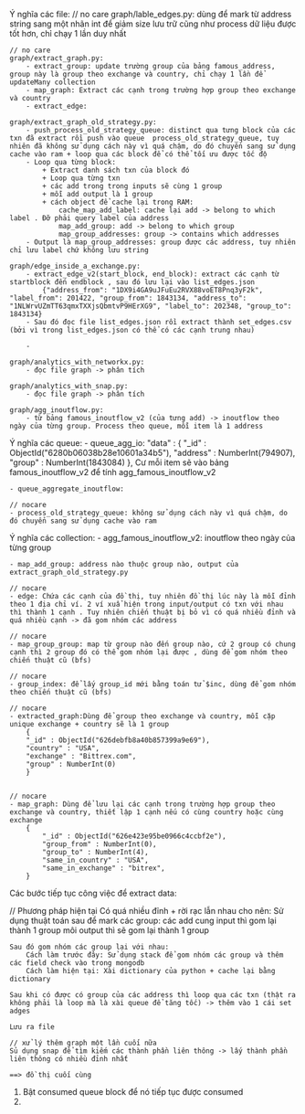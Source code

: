 Ý nghĩa các file:
    // no care
    graph/lable_edges.py: dùng để mark từ address string sang một nhãn int để giảm size lưu trữ cũng như process dữ liệu được tốt hơn, chỉ chạy 1 lần duy nhất

    // no care
    graph/extract_graph.py: 
        - extract_group: update trường group của bảng famous_address, group này là group theo exchange và country, chỉ chạy 1 lần để updateMany collection
        - map_graph: Extract các cạnh trong trường hợp group theo exchange và country
        - extract_edge: 
    
    graph/extract_graph_old_strategy.py:
        - push_process_old_strategy_queue: distinct qua tưng block của các txn đã extract rồi push vào queue  process_old_strategy_queue, tuy nhiên đã không sử dụng cách này vì quá chậm, do đó chuyển sang sử dụng cache vào ram + loop qua các block để có thể tối ưu được tốc độ
        - Loop qua từng block:
            + Extract danh sách txn của block đó
            + Loop qua từng txn
            + các add trong trong inputs sẽ cùng 1 group
            + mỗi add output là 1 group
            + cách object để cache lại trong RAM: 
                cache_map_add_label: cache lại add -> belong to which label . Đỡ phải query label của address
                map_add_group: add -> belong to which group
                map_group_addresses: group -> contains which addresses
        - Output là map_group_addresses: group được các address, tuy nhiên chỉ lưu label chứ không lưu string
    
    graph/edge_inside_a_exchange.py:
        - extract_edge_v2(start_block, end_block): extract các cạnh từ startblock đến endblock , sau đó lưu lại vào list_edges.json
            {"address_from": "1DX9i4GA9uJFuEu2RVX88voET8Pnq3yF2k", "label_from": 201422, "group_from": 1843134, "address_to": "1NLWrvUZmTT63qmxTXXjsQbmtvP9HErXG9", "label_to": 202348, "group_to": 1843134}
        - Sau đó đọc file list_edges.json rồi extract thành set_edges.csv (bởi vì trong list_edges.json có thể có các cạnh trung nhau)

        - 

    graph/analytics_with_networkx.py:
        - đọc file graph -> phân tích

    graph/analytics_with_snap.py:
        - đọc file graph -> phân tích

    graph/agg_inoutflow.py:
        - từ bảng famous_inoutflow_v2 (của tưng add) -> inoutflow theo ngày của từng group. Process theo queue, mỗi item là 1 address

    
Ý nghĩa các queue:
    - queue_agg_io: 
        "data" : {
            "_id" : ObjectId("6280b06038b28e10601a34b5"), 
            "address" : NumberInt(794907), 
            "group" : NumberInt(1843084)
        }, 
        Cư mỗi item sẽ vào bảng famous_inoutflow_v2 để tính agg_famous_inoutflow_v2
    
    - queue_aggregate_inoutflow: 

    // nocare
    - process_old_strategy_queue: không sử dụng cách này vì quá chậm, do đó chuyển sang sử dụng cache vào ram


Ý nghĩa các collection:
    - agg_famous_inoutflow_v2: inoutflow theo ngày của từng group

    - map_add_group: address nào thuộc group nào, output của extract_graph_old_strategy.py

    // nocare
    - edge: Chứa các cạnh của đồ thị, tuy nhiên đồ thị lúc này là mỗi đỉnh theo 1 địa chỉ ví. 2 ví xuẩ hiện trong input/output có txn với nhau thì thành 1 cạnh . Tuy nhiên chiến thuật bị bỏ vì có quá nhiều đỉnh và quá nhiều cạnh -> đã gom nhóm các address

    // nocare
    - map_group_group: map từ group nào đến group nào, cứ 2 group có chung cạnh thì 2 group đó có thể gom nhóm lại được , dùng để gom nhóm theo chiến thuật cũ (bfs)
    
    // nocare
    - group_index: để lấy group_id mới bằng toán tử $inc, dùng để gom nhóm theo chiến thuật cũ (bfs)

    // nocare
    - extracted_graph:Dùng để group theo exchange và country, mỗi cặp unique exchange + country sẽ là 1 group
        { 
        "_id" : ObjectId("626debfb8a40b857399a9e69"), 
        "country" : "USA", 
        "exchange" : "Bittrex.com", 
        "group" : NumberInt(0)
        }
        
    
    // nocare
    - map_graph: Dùng để lưu lại các cạnh trong trường hợp group theo exchange và country, thiết lập 1 cạnh nếu có cùng country hoặc cùng exchange
        { 
            "_id" : ObjectId("626e423e95be0966c4ccbf2e"), 
            "group_from" : NumberInt(0), 
            "group_to" : NumberInt(4), 
            "same_in_country" : "USA",
            "same_in_exchange" : "bitrex",
        }




Các bước tiếp tục công việc để extract data:





// Phương pháp hiện tại
Có quá nhiều đỉnh + rời rạc lẫn nhau cho nên:
    Sử dụng thuật toán sau để mark các group: 
        các add cung input thì gom lại thành 1 group
        môi output thì sẽ gom lại thành 1 group

    Sau đó gom nhóm các group lại với nhau:
        Cách làm trước đây: Sử dụng stack để gom nhóm các group và thêm các field check vào trong mongodb
        Cách làm hiện tại: Xài dictionary của python + cache lại bằng dictionary
    
    Sau khi có được có group của các address thì loop qua các txn (thật ra không phải là loop mà là xài queue để tăng tốc) -> thêm vào 1 cái set adges

    Lưu ra file 

    // xử lý thêm graph một lần cuối nữa
    Sủ dụng snap để tìm kiếm các thành phần liên thông -> lấy thành phần liên thông có nhiều đỉnh nhất 

    ==> đồ thị cuối cùng



1. Bật consumed queue block để nó tiếp tục được consumed
2. 
